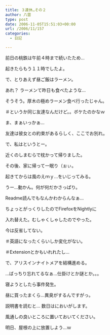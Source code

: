 ```yaml
---
title: ３連休…その２
author: 八雲
type: post
date: 2006-11-05T15:51:03+00:00
url: /2006/11/157
categories:
  - 日記

---
```

前日の桃鉄は午前４時まで続いたため…
  
起きたらもう１１時でしたよ。

で、とりあえず昼ご飯はラーメン。
  
あれ？ ラーメンて昨日も食べたような…
  
そうそう。厚木の極めラーメン食べ行ったじゃん。
  
＃というか同じ友達なんだけど。。ボケたのかなｗ

ま、まぁいっかぁ…

友達は彼女との約束があるらしく、ここでお別れ。

で、私はというとー。
  
近くのしまむらで枕かって帰りました。
  
その後、家に帰って一眠り（ぉぃ。
  
起きてからは風のえｍｙ…をいじってみる。
  
うー…動かん。何が何だかさっぱり。
  
Readme読んでもなんかわからんなぁ…

ちょっとがっくりしたのでFirefoxをNightlyに
  
入れ替えた。むしゃくしゃしたのでやった。
  
今は反省してない。
  
＃英語になったくらいしか変化がない。
  
＃Extensionとかもいれれたし…

で、アリスインナイトメアを結構進める。
  
…ばっちり忘れてるなぁ…仕掛けとか謎とか。。。

寝ようとしたら事件発生。
  
昼に買ったまくら…異臭がするんですがっ。
  
説明書を読むと… 数日はにおいがします。
  
風通しの良いところに置いておいてください。
  
明日、屋根の上に放置しよう…ｗ